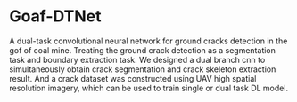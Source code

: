 # Goaf-DTNet
A dual-task convolutional neural network for ground cracks detection in the gof of coal mine.
Treating the ground crack detection as a segmentation task and boundary extraction task.
We designed a dual branch cnn to simultaneously obtain crack segmentation and crack skeleton extraction result.
And a crack dataset was constructed using UAV high spatial resolution imagery, which can be used to train single or dual task DL model.
